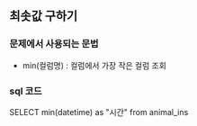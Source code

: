 ## 최솟값 구하기

### 문제에서 사용되는 문법
- min(컬럼명) : 컬럼에서 가장 작은 컬럼 조회

### sql 코드

SELECT min(datetime) as "시간" from animal_ins